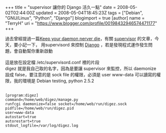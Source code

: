+++
title = "supervisor 讓你的 Django 活久一點"
date = 2008-05-02T02:44:00Z
updated = 2008-05-04T18:45:23Z
tags = ["Debian", "GNU/Linux", "Python", "Django"]
blogimport = true 
[author]
	name = "TerryH"
	uri = "https://www.blogger.com/profile/00198432946574471177"
+++

過去曾經提過一篇<a href="/2008/02/keep-your-daemon-nerver-die.html">Keep your daemon nerver die</a>，有關 <a href="http://supervisord.org/">supervisor</a> 的文章，今天，要小記一下， 用supervisord 來控制 <a href="http://www.djangoproject.com/">Django</a> ，若是發現程式運作發生問題，會自動幫你重新啟動<br /><br />這是放在設定檔  /etc/supervisord.conf 裡的片段<br />digez 就是我自己取的名字，因為是要讓 supervisor 來監控，所以 daemonize 設成 false，要注意的是 sock file 的權限，必須是 user www-data 可以讀寫的權限，我的環境是 Debian testing, python 2.5.2<br /><br /><code><br />[program:digez]<br />command=/home/web/digez/manage.py runfcgi daemonize=false socket=/home/web/run/digez.sock pidfile=/home/web/run/digez.pid<br />user=www-data<br />autostart=true<br />autorestart=true<br />stdout_logfile=/var/log/digez.log<br /></code>
